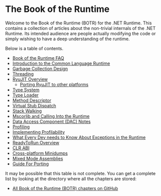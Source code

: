 
# The Book of the Runtime

Welcome to the Book of the Runtime (BOTR) for the .NET Runtime.   This contains
a collection of articles about the non-trivial internals of the .NET Runtime.   Its
intended audience are people actually modifying the code or simply wishing to have a
deep understanding of the runtime.

Below is a table of contents.

- [Book of the Runtime FAQ](botr-faq.md)
- [Introduction to the Common Language Runtime](intro-to-clr.md)
- [Garbage Collection Design](garbage-collection.md)
- [Threading](threading.md)
- [RyuJIT Overview](ryujit-overview.md)
  - [Porting RyuJIT to other platforms](porting-ryujit.md)
- [Type System](type-system.md)
- [Type Loader](type-loader.md)
- [Method Descriptor](method-descriptor.md)
- [Virtual Stub Dispatch](virtual-stub-dispatch.md)
- [Stack Walking](stackwalking.md)
- [Mscorlib and Calling Into the Runtime](mscorlib.md)
- [Data Access Component (DAC) Notes](dac-notes.md)
- [Profiling](profiling.md)
- [Implementing Profilability](profilability.md)
- [What Every Dev needs to Know About Exceptions in the Runtime](exceptions.md)
- [ReadyToRun Overview](readytorun-overview.md)
- [CLR ABI](clr-abi.md)
- [Cross-platform Minidumps](xplat-minidump-generation.md)
- [Mixed Mode Assemblies](mixed-mode.md)
- [Guide For Porting](guide-for-porting.md)


It may be possible that this table is not complete.  You can get a complete list
by looking at the directory where all the chapters are stored:

* [All Book of the Runtime (BOTR) chapters on GitHub](../botr)
